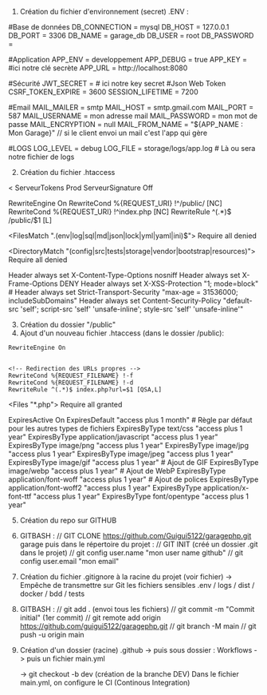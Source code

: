 1. Création du fichier d'environnement (secret) .ENV :

#Base de données
DB_CONNECTION = mysql
DB_HOST = 127.0.0.1
DB_PORT = 3306
DB_NAME = garage_db
DB_USER = root
DB_PASSWORD = 

#Application
APP_ENV = developpement
APP_DEBUG = true
APP_KEY = #ici notre clé secrète
APP_URL = http://localhost:8080

#Sécurité
JWT_SECRET = # ici notre key secret #Json Web Token
CSRF_TOKEN_EXPIRE = 3600
SESSION_LIFETIME = 7200

#Email
MAIL_MAILER = smtp
MAIL_HOST = smtp.gmail.com
MAIL_PORT = 587
MAIL_USERNAME = mon adresse mail 
MAIL_PASSWORD = mon mot de passe
MAIL_ENCRYPTION = null
MAIL_FROM_NAME = "${APP_NAME : Mon Garage}" // si le client envoi un mail c'est l'app qui gère


#LOGS
LOG_LEVEL = debug 
LOG_FILE = storage/logs/app.log # Là ou sera notre fichier de logs


2. Création du fichier .htaccess

<<!-- Sécurité Apache : Masquer les informations du serveur et de la signature-->
ServeurTokens Prod
ServeurSignature Off

<!-- Redirection vers public/-->
<IfModule mod_rewrite.c>
    RewriteEngine On
    RewriteCond %{REQUEST_URI} !^/public/ [NC] <!--ignorer la casse-->
    RewriteCond %{REQUEST_URI} !^index.php [NC] <!--evite les boucles si index.php est deja ciblé-->
    RewriteRule ^(.*)$ /public/$1 [L]
</IfModule>

<!-- Sécurité des fichiers sensibles -->
<FilesMatch "\.(env|log|sql|md|json|lock|yml|yaml|ini)$">
    Require all denied <!--Apache 2.4+ équivalent de Order allow,deny Allow from all-->
</FilesMatch>

<!-- Protection des répertoires -->
<DirectoryMatch "(config|src|tests|storage|vendor|bootstrap|resources)">
        Require all denied <!--Apache 2.4+ équivalent de Order allow,deny Allow from all-->
</DirectoryMatch>

<!-- Headers de sécurité -->
<IfModule mod_headers.c>
    Header always set X-Content-Type-Options nosniff
    Header always set X-Frame-Options DENY
    Header always set X-XSS-Protection "1; mode=block"
    # Header always set Strict-Transport-Security "max-age = 31536000; includeSubDomains"
    <!--uniquement en HTTPS-->
    Header always set Content-Security-Policy "default-src 'self'; script-src 'self' 'unsafe-inline'; style-src 'self' 'unsafe-inline'"
</IfModule>


3. Création du dossier "/public"
4. Ajout d'un nouveau fichier .htaccess (dans le dossier /public):
<IfModule mod_rewrite.c>

    RewriteEngine On


    <!-- Redirection des URLs propres -->
    RewriteCond %{REQUEST_FILENAME} !-f
    RewriteCond %{REQUEST_FILENAME} !-d
    RewriteRule ^(.*)$ index.php?url=$1 [QSA,L]
</IfModule>

<!-- Sécurité : Contrôle d'accès aux fichiers PHP
Par défaut, Apache autorise l'accès aux fichiers -->
<Files "*.php">
    Require all granted <!--Apache 2.4+ équivalent de Order allow,deny Allow from all-->
</Files>

<!-- Cache statique via Expires Headers
 Améliore les performances en indiquant aux navigateurs de cacher les ressources statiques.-->
 
<IfModule mod_expires.c>
    ExpiresActive On
    ExpiresDefault "access plus 1 month" # Règle par défaut pour les autres types de fichiers
    ExpiresByType text/css "access plus 1 year"
    ExpiresByType application/javascript "access plus 1 year"
    ExpiresByType image/png "access plus 1 year"
    ExpiresByType image/jpg "access plus 1 year"
    ExpiresByType image/jpeg "access plus 1 year"
    ExpiresByType image/gif "access plus 1 year" # Ajout de GIF
    ExpiresByType image/webp "access plus 1 year" # Ajout de WebP
    ExpiresByType application/font-woff "access plus 1 year" # Ajout de polices
    ExpiresByType application/font-woff2 "access plus 1 year"
    ExpiresByType application/x-font-ttf "access plus 1 year"
    ExpiresByType font/opentype "access plus 1 year"
</IfModule>

5. Création du repo sur GITHUB
6. GITBASH :
    // GIT CLONE https://github.com/Guigui5122/garagephp.git garage
puis dans le répertoire du projet : 
    // GIT INIT (créé un dossier .git dans le projet)
    // git config user.name "mon user name github"
    // git config user.email "mon email"



7. Création du fichier .gitignore à la racine du projet (voir fichier)
-> Empêche de transmettre sur Git les fichiers sensibles .env / logs / dist / docker / bdd / tests

8. GITBASH : 
// git add . (envoi tous les fichiers)
// git commit -m "Commit initial" (1er commit)
// git remote add origin https://github.com/guigui5122/garagephp.git
// git branch -M main
// git push -u origin main

9. Création d'un dossier (racine) .github
    -> puis sous dossier : Workflows
      ->   puis un fichier main.yml

      -> git checkout -b dev (création de la branche DEV)
      Dans le fichier main.yml, on configure le CI (Continous Integration)